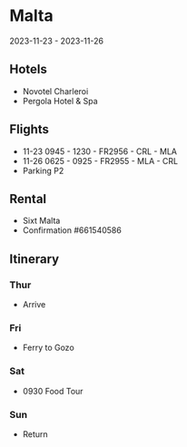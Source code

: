 # Malta
2023-11-23 - 2023-11-26

## Hotels
- Novotel Charleroi
- Pergola Hotel & Spa

## Flights
- 11-23 0945 - 1230 - FR2956 - CRL - MLA
- 11-26 0625 - 0925 - FR2955 - MLA - CRL
- Parking P2

## Rental
- Sixt Malta
- Confirmation #661540586

## Itinerary
### Thur
- Arrive

### Fri
- Ferry to Gozo

### Sat
- 0930 Food Tour

### Sun
- Return
